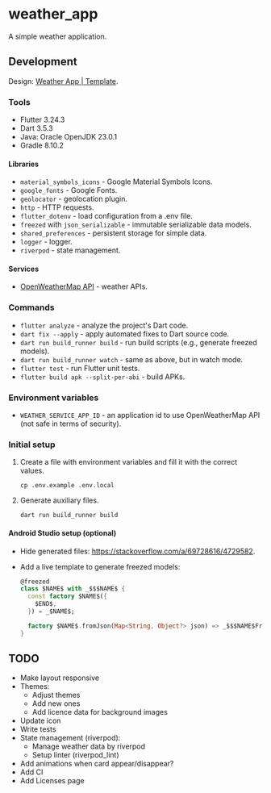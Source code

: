 # weather_app

A simple weather application.

## Development

Design: [Weather App | Template](https://www.figma.com/community/file/1177627357046864157).

### Tools

* Flutter 3.24.3
* Dart 3.5.3
* Java: Oracle OpenJDK 23.0.1
* Gradle 8.10.2

#### Libraries

* `material_symbols_icons` - Google Material Symbols Icons.
* `google_fonts` - Google Fonts.
* `geolocator` - geolocation plugin.
* `http` - HTTP requests.
* `flutter_dotenv` - load configuration from a .env file.
* `freezed` with `json_serializable` - immutable serializable data models.
* `shared_preferences` - persistent storage for simple data.
* `logger` - logger.
* `riverpod` - state management.

#### Services

* [OpenWeatherMap API](https://openweathermap.org/api) - weather APIs.

### Commands

* `flutter analyze` - analyze the project's Dart code.
* `dart fix --apply` - apply automated fixes to Dart source code.
* `dart run build_runner build` - run build scripts (e.g., generate freezed models).
* `dart run build_runner watch` - same as above, but in watch mode.
* `flutter test` - run Flutter unit tests.
* `flutter build apk --split-per-abi` - build APKs.

### Environment variables

* `WEATHER_SERVICE_APP_ID` - an application id to use OpenWeatherMap API (not safe in terms of
  security).

### Initial setup

1. Create a file with environment variables and fill it with the correct values.

    ```shell
    cp .env.example .env.local
    ```

2. Generate auxiliary files.

    ```shell
    dart run build_runner build
    ```

#### Android Studio setup (optional)

* Hide generated files: https://stackoverflow.com/a/69728616/4729582.
* Add a live template to generate freezed models:

    ```dart
    @freezed
    class $NAME$ with _$$$NAME$ {
      const factory $NAME$({
        $END$,
      }) = _$NAME$;

      factory $NAME$.fromJson(Map<String, Object?> json) => _$$$NAME$FromJson(json);
    }
    ```

## TODO

* Make layout responsive
* Themes:
    * Adjust themes
    * Add new ones
    * Add licence data for background images
* Update icon
* Write tests
* State management (riverpod):
  * Manage weather data by riverpod
  * Setup linter (riverpod_lint)
* Add animations when card appear/disappear?
* Add CI
* Add Licenses page
